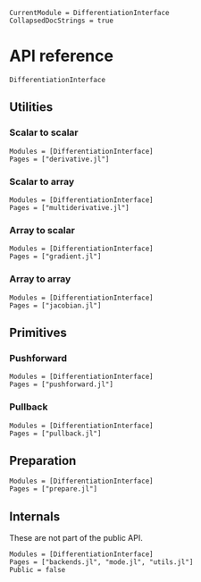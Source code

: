 ```@meta
CurrentModule = DifferentiationInterface
CollapsedDocStrings = true
```

# API reference

```@docs
DifferentiationInterface
```

## Utilities

### Scalar to scalar

```@autodocs
Modules = [DifferentiationInterface]
Pages = ["derivative.jl"]
```

### Scalar to array

```@autodocs
Modules = [DifferentiationInterface]
Pages = ["multiderivative.jl"]
```

### Array to scalar

```@autodocs
Modules = [DifferentiationInterface]
Pages = ["gradient.jl"]
```

### Array to array

```@autodocs
Modules = [DifferentiationInterface]
Pages = ["jacobian.jl"]
```

## Primitives

### Pushforward

```@autodocs
Modules = [DifferentiationInterface]
Pages = ["pushforward.jl"]
```

### Pullback

```@autodocs
Modules = [DifferentiationInterface]
Pages = ["pullback.jl"]
```

## Preparation

```@autodocs
Modules = [DifferentiationInterface]
Pages = ["prepare.jl"]
```

## Internals

These are not part of the public API.

```@autodocs
Modules = [DifferentiationInterface]
Pages = ["backends.jl", "mode.jl", "utils.jl"]
Public = false
```
